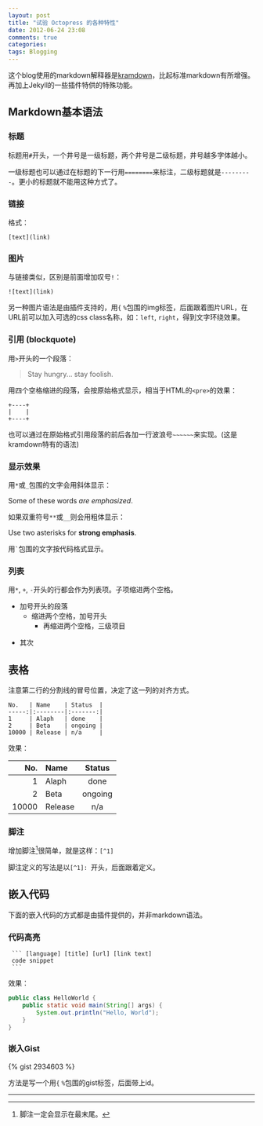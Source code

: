 ```yaml
---
layout: post
title: "试验 Octopress 的各种特性"
date: 2012-06-24 23:08
comments: true
categories: 
tags: Blogging
---
```


这个blog使用的markdown解释器是[kramdown](http://kramdown.rubyforge.org/quickref.html)，比起标准markdown有所增强。再加上Jekyll的一些插件特供的特殊功能。

Markdown基本语法
----------------------------

### 标题

标题用`#`开头，一个井号是一级标题，两个井号是二级标题，井号越多字体越小。

一级标题也可以通过在标题的下一行用`========`来标注，二级标题就是`---------`。更小的标题就不能用这种方式了。

### 链接

格式：

    [text](link)

### 图片

与链接类似，区别是前面增加叹号`!`：

    ![text](link)

另一种图片语法是由插件支持的，用`{` `%`包围的img标签，后面跟着图片URL，在URL前可以加入可选的css class名称，如：`left`, `right`，得到文字环绕效果。

### 引用 (blockquote)

用`>`开头的一个段落：

> Stay hungry...
stay foolish.

用四个空格缩进的段落，会按原始格式显示，相当于HTML的`<pre>`的效果：

    +----+
    |    |
    +----+

也可以通过在原始格式引用段落的前后各加一行波浪号`~~~~~~`来实现。(这是kramdown特有的语法)

### 显示效果

用`*`或`_`包围的文字会用斜体显示：

Some of these words *are emphasized*.

如果双重符号`**`或`__`则会用粗体显示：

Use two asterisks for **strong emphasis**.

用`` ` ``包围的文字按代码格式显示。

### 列表

用`*`, `+`, `-`开头的行都会作为列表项。子项缩进两个空格。

+ 加号开头的段落
  + 缩进两个空格，加号开头
    + 再缩进两个空格，三级项目
- 其次

表格
------

注意第二行的分割线的冒号位置，决定了这一列的对齐方式。

    No.   | Name    | Status  |
    -----:|:--------|:-------:|
    1     | Alaph   | done    |
    2     | Beta    | ongoing |
    10000 | Release | n/a     | 

效果：

No.   | Name    | Status  |
-----:|:--------|:-------:|
1     | Alaph   | done    |
2     | Beta    | ongoing |
10000 | Release | n/a     | 

### 脚注

增加脚注[^1]很简单，就是这样：`[^1]`

脚注定义的写法是以`[^1]: `开头，后面跟着定义。

[^1]: 脚注一定会显示在最末尾。

嵌入代码
-----------

下面的嵌入代码的方式都是由插件提供的，并非markdown语法。

### 代码高亮

~~~~~
 ``` [language] [title] [url] [link text]
 code snippet
 ```
~~~~~

效果：

``` java HelloWorld.java
public class HelloWorld {
    public static void main(String[] args) {
        System.out.println("Hello, World");
    }
}
```

### 嵌入Gist

{% gist 2934603 %}

方法是写一个用`{` `%`包围的gist标签，后面带上id。

- - - -
